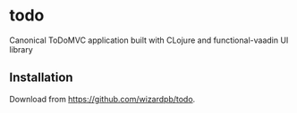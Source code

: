 # todo
Canonical ToDoMVC application built with CLojure and functional-vaadin UI library

## Installation

Download from https://github.com/wizardpb/todo.

<!---
## Usage

    $ java -jar todo-0.1.0-standalone.jar [args]

## Options

FIXME: listing of options this app accepts.

## Examples

...

### Bugs

...

### Any Other Sections
### That You Think
### Might be Useful

## License

Copyright © 2016 FIXME

Distributed under the Eclipse Public License either version 1.0 or (at
your option) any later version.
--->
